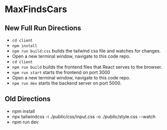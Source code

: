 # MaxFindsCars

## New Full Run Directions

* `cd client`
* `npm install`
* `npm run build:css` builds the tailwind css file and watches for changes.
* Open a new terminal window, navigate to this code repo.
* `cd client`
* `npm run build` builds the frontend files that React serves to the browser.
* `npm run start` starts the frontend on port 3000
* Open a new terminal window, navigate to this code repo.
* `npm run dev` starts the backend server on port 5000.

## Old Directions

* npm install
* npx tailwindcss -i ./public/css/input.css -o ./public/style.css --watch
* npm run dev

